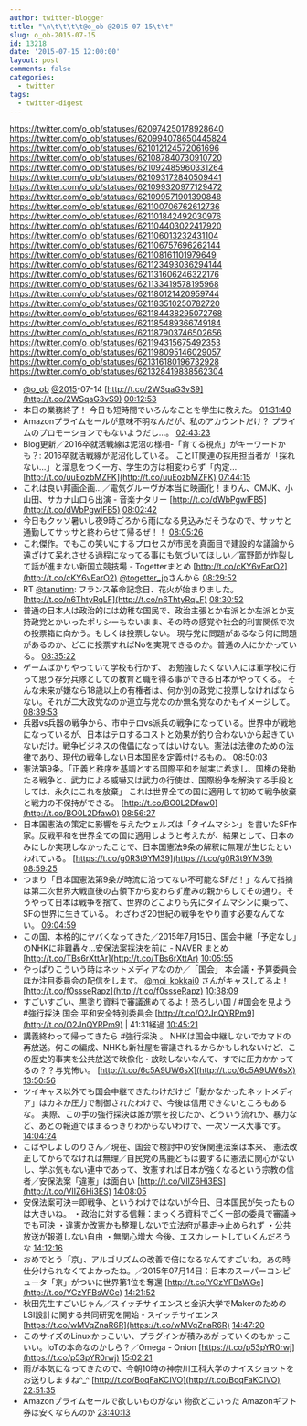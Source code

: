 ```yaml
---
author: twitter-blogger
title: "\n\t\t\t\t@o_ob @2015-07-15\t\t"
slug: o_ob-2015-07-15
id: 13218
date: '2015-07-15 12:00:00'
layout: post
comments: false
categories:
  - twitter
tags:
  - twitter-digest
---
```


https://twitter.com/o_ob/statuses/620974250178928640 https://twitter.com/o_ob/statuses/620994078650445824 https://twitter.com/o_ob/statuses/621012124572061696 https://twitter.com/o_ob/statuses/621087840730910720 https://twitter.com/o_ob/statuses/621092485960331264 https://twitter.com/o_ob/statuses/621093172840509441 https://twitter.com/o_ob/statuses/621099320977129472 https://twitter.com/o_ob/statuses/621099571901390848 https://twitter.com/o_ob/statuses/621100706762612736 https://twitter.com/o_ob/statuses/621101842492030976 https://twitter.com/o_ob/statuses/621104403022417920 https://twitter.com/o_ob/statuses/621106013232431104 https://twitter.com/o_ob/statuses/621106757696262144 https://twitter.com/o_ob/statuses/621108161101979649 https://twitter.com/o_ob/statuses/621123493036294144 https://twitter.com/o_ob/statuses/621131606246322176 https://twitter.com/o_ob/statuses/621133419578195968 https://twitter.com/o_ob/statuses/621180121420959744 https://twitter.com/o_ob/statuses/621183510250782720 https://twitter.com/o_ob/statuses/621184438295072768 https://twitter.com/o_ob/statuses/621185489366749184 https://twitter.com/o_ob/statuses/621187903746502656 https://twitter.com/o_ob/statuses/621194315675492353 https://twitter.com/o_ob/statuses/621198095146029057 https://twitter.com/o_ob/statuses/621316180196732928 https://twitter.com/o_ob/statuses/621328419838562304  

*   [@o_ob](https://twitter.com/o_ob) [@2015](https://twitter.com/2015)-07-14 [http://t.co/2WSqaG3vS9](http://t.co/2WSqaG3vS9) [00:12:53](https://twitter.com/o_ob/statuses/620974250178928640)
*   本日の業務終了！ 今日も短時間でいろんなことを学生に教えた。 [01:31:40](https://twitter.com/o_ob/statuses/620994078650445824)
*   Amazonプライムセールが意味不明なんだが、私のアカウントだけ？ プライムのプロモーションでもないようだし...。 [02:43:23](https://twitter.com/o_ob/statuses/621012124572061696)
*   Blog更新／2016卒就活戦線は泥沼の様相-「育てる視点」がキーワードかも？: 2016卒就活戦線が泥沼化している。 ことIT関連の採用担当者が「採れない...」と溜息をつく一方、学生の方は相変わらず「内定... [http://t.co/uuEozbMZFK](http://t.co/uuEozbMZFK) [07:44:15](https://twitter.com/o_ob/statuses/621087840730910720)
*   これは良い邦画企画...／電気グルーヴが本当に映画化！まりん、CMJK、小山田、サカナ山口ら出演 - 音楽ナタリー [http://t.co/dWbPgwIFB5](http://t.co/dWbPgwIFB5) [08:02:42](https://twitter.com/o_ob/statuses/621092485960331264)
*   今日もクッソ暑いし夜9時ごろから雨になる見込みだそうなので、サッサと通勤してサッサと終わらせて帰るぜ！！ [08:05:26](https://twitter.com/o_ob/statuses/621093172840509441)
*   これ傑作。でもこの笑いにするプロセスが市民を真面目で建設的な議論から遠ざけて呆れさせる過程になってる事にも気づいてほしい／富野節が炸裂して話が進まない新国立競技場 - Togetterまとめ [http://t.co/cKY6vEarO2](http://t.co/cKY6vEarO2) [@togetter_jp](https://twitter.com/togetter_jp)さんから [08:29:52](https://twitter.com/o_ob/statuses/621099320977129472)
*   RT [@tanutinn](https://twitter.com/tanutinn): フランス革命記念日、花火が始まりました。 [http://t.co/n6ThtyRqLF](http://t.co/n6ThtyRqLF) [08:30:52](https://twitter.com/o_ob/statuses/621099571901390848)
*   普通の日本人は政治的には幼稚な国民で、政治主張とか右派とか左派とか支持政党とかいったポリシーもないまま、その時の感覚や社会的利害関係で次の投票箱に向かう。もしくは投票しない。 現与党に問題があるなら何に問題があるのか、どこに投票すればNoを実現できるのか。普通の人にかかっている。 [08:35:22](https://twitter.com/o_ob/statuses/621100706762612736)
*   ゲームばかりやっていて学校も行かず、 お勉強したくない人には軍学校に行って思う存分兵隊としての教育と職を得る事ができる日本がやってくる。 そんな未来が嫌なら18歳以上の有権者は、何か別の政党に投票しなければならない。それが二大政党なのか連立与党なのか無名党なのかもイメージして。 [08:39:53](https://twitter.com/o_ob/statuses/621101842492030976)
*   兵器vs兵器の戦争から、市中テロvs派兵の戦争になっている。世界中が戦地になっているが、日本はテロするコストと効果が釣り合わないから起きていないだけ。戦争ビジネスの傀儡になってはいけない。憲法は法律のための法律であり、現代の戦争しない日本国民を定義付けるもの。 [08:50:03](https://twitter.com/o_ob/statuses/621104403022417920)
*   憲法第9条。「正義と秩序を基調とする国際平和を誠実に希求し、国権の発動たる戦争と、武力による威嚇又は武力の行使は、国際紛争を解決する手段としては、永久にこれを放棄」 これは世界全ての国に適用して初めて戦争放棄と戦力の不保持ができる。 [http://t.co/BO0L2Dfaw0](http://t.co/BO0L2Dfaw0) [08:56:27](https://twitter.com/o_ob/statuses/621106013232431104)
*   日本国憲法の策定に影響を与えたウェルズは「タイムマシン」を書いたSF作家。反戦平和を世界全ての国に適用しようと考えたが、結果として、日本のみにしか実現しなかったことで、日本国憲法9条の解釈に無理が生じたといわれている。 [https://t.co/g0R3t9YM39](https://t.co/g0R3t9YM39) [08:59:25](https://twitter.com/o_ob/statuses/621106757696262144)
*   つまり「日本国憲法第9条が時流に沿ってない不可能なSFだ！」なんて指摘は第二次世界大戦直後の占領下から変わらず産みの親からしてその通り。そうやって日本は戦争を捨て、世界のどこよりも先にタイムマシンに乗って、SFの世界に生きている。 わざわざ20世紀の戦争をやり直す必要なんてない。 [09:04:59](https://twitter.com/o_ob/statuses/621108161101979649)
*   この国、本格的にヤバくなってきた／2015年7月15日、国会中継「予定なし」のNHKに非難轟々…安保法案採決を前に - NAVER まとめ [http://t.co/TBs6rXttAr](http://t.co/TBs6rXttAr) [10:05:55](https://twitter.com/o_ob/statuses/621123493036294144)
*   やっぱりこういう時はネットメディアなのか／「国会」 本会議・予算委員会ほか注目委員会の配信をします。 [@moi_kokkai0](https://twitter.com/moi_kokkai0) さんがキャスしてるよ！ [http://t.co/f0ssseRapz](http://t.co/f0ssseRapz) [10:38:09](https://twitter.com/o_ob/statuses/621131606246322176)
*   すごいすごい、黒塗り資料で審議進めてるよ！恐ろしい国 / #国会を見よう #強行採決 国会 平和安全特別委員会 [http://t.co/O2JnQYRPm9](http://t.co/O2JnQYRPm9) | 41:31経過 [10:45:21](https://twitter.com/o_ob/statuses/621133419578195968)
*   講義終わって帰ってきたら #強行採決 。 NHKは国会中継しないでカマドの再放送。何この編成、NHKも新社屋を審議されるからかもしれないけど、この歴史的事実を公共放送で映像化・放映しないなんて、すでに圧力かかってるの？？与党怖い。 [http://t.co/6c5A9UW6sX](http://t.co/6c5A9UW6sX) [13:50:56](https://twitter.com/o_ob/statuses/621180121420959744)
*   ツイキャス以外でも国会中継できたわけだけど「動かなかったネットメディア」はカネか圧力で制御されたわけで、今後は信用できないところもあるな。 実際、この手の強行採決は誰が票を投じたか、どういう流れか、暴力など、あとの報道ではまるっきりわからないわけで、一次ソース大事です。 [14:04:24](https://twitter.com/o_ob/statuses/621183510250782720)
*   こばやしよしのりさん／現在、国会で検討中の安保関連法案は本来、 憲法改正してからでなければ無理／自民党の馬鹿どもは要するに憲法に関心がないし、学ぶ気もない連中であって、改憲すれば日本が強くなるという宗教の信者／安保法案「違憲」は面白い [http://t.co/VlIZ6Hi3ES](http://t.co/VlIZ6Hi3ES) [14:08:05](https://twitter.com/o_ob/statuses/621184438295072768)
*   安保法案可決＝即戦争、というわけではないが今日、日本国民が失ったものは大きいね。 ・政治に対する信頼：まっくろ資料でごく一部の委員で審議→でも可決 ・違憲か改憲かも整理しないで立法府が暴走→止められず ・公共放送が報道しない自由 ・無関心増大 今後、エスカレートしていくんだろうな [14:12:16](https://twitter.com/o_ob/statuses/621185489366749184)
*   おめでとう「京」、アルゴリズムの改善で倍になるなんてすごいね。あの時仕分けられなくてよかったね。／2015年07月14日：日本のスーパーコンピュータ「京」がついに世界第1位を奪還 [http://t.co/YCzYFBsWGe](http://t.co/YCzYFBsWGe) [14:21:52](https://twitter.com/o_ob/statuses/621187903746502656)
*   秋田先生すごいじゃん／スイッチサイエンスと金沢大学でMakerのためのLSI設計に関する共同研究を開始 - スイッチサイエンス [https://t.co/wMVqZnaR6R](https://t.co/wMVqZnaR6R) [14:47:20](https://twitter.com/o_ob/statuses/621194315675492353)
*   このサイズのLinuxかっこいい、プラグインが積みあがっていくのもかっこいい。IoTの本命なのかしら？／Omega - Onion [https://t.co/p53pYR0rwj](https://t.co/p53pYR0rwj) [15:02:21](https://twitter.com/o_ob/statuses/621198095146029057)
*   雨が本気になってきたので、今朝10時の神奈川工科大学のナイスショットをお送りしますね^_^ [http://t.co/BoqFaKCIVO](http://t.co/BoqFaKCIVO) [22:51:35](https://twitter.com/o_ob/statuses/621316180196732928)
*   Amazonプライムセールで欲しいものがない 物欲どこいった Amazonギフト券は安くならんのか [23:40:13](https://twitter.com/o_ob/statuses/621328419838562304)